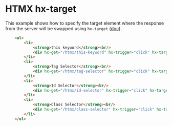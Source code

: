 # HTMX hx-target

This example shows how to specify the target element where the response from the server will be swapped using `hx-target` ([doc](https://htmx.org/docs/#targets)). 

```html
    <ul>
        <li>
            <strong>this keyword</strong><br/>
            <div hx-get="/htmx/this-keyword" hx-trigger="click" hx-target="this">Click Me</div>
        </li>
        <li>
            <strong>Tag Selector</strong><br/>
            <div hx-get="/htmx/tag-selector" hx-trigger="click" hx-target="article">Click Me</div>
        </li>
        <li>
            <strong>Id Selector</strong><br/>
            <div hx-get="/htmx/id-selector" hx-trigger="click" hx-target="#message">Click Me</div>
        </li>
        <li>
            <strong>Class Selector</strong><br/>
            <div hx-get="/htmx/class-selector" hx-trigger="click" hx-target=".info">Click Me</div>
        </li>
    </ul>
```

